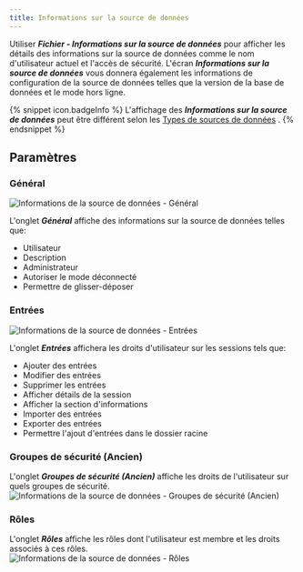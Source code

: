 ```yaml
---
title: Informations sur la source de données
---
```

Utiliser ***Fichier - Informations sur la source de données*** pour afficher les détails des informations sur la source de données comme le nom d'utilisateur actuel et l'accès de sécurité. L'écran ***Informations sur la source de données*** vous donnera également les informations de configuration de la source de données telles que la version de la base de données et le mode hors ligne.  

{% snippet icon.badgeInfo %}
L'affichage des ***Informations sur la source de données*** peut être différent selon les [Types de sources de données](/fr/rdm/mac/data-sources/data-sources-types/) . 
{% endsnippet %}
 

## Paramètres 

### Général 

![Informations de la source de données - Général](/img/fr/rdm/mac/clip4017.png) 

L'onglet ***Général*** affiche des informations sur la source de données telles que:  

* Utilisateur 
* Description 
* Administrateur 
* Autoriser le mode déconnecté 
* Permettre de glisser-déposer 

### Entrées 

![Informations de la source de données - Entrées](/img/fr/rdm/mac/clip4018.png) 

L'onglet ***Entrées*** affichera les droits d'utilisateur sur les sessions tels que:  

* Ajouter des entrées 
* Modifier des entrées 
* Supprimer les entrées 
* Afficher détails de la session 
* Afficher la section d'informations 
* Importer des entrées 
* Exporter des entrées 
* Permettre l'ajout d'entrées dans le dossier racine 

### Groupes de sécurité (Ancien) 

L'onglet ***Groupes de sécurité (Ancien)*** affiche les droits de l'utilisateur sur quels groupes de sécurité.  
![Informations de la source de données - Groupes de sécurité (Ancien)](/img/fr/rdm/mac/clip4019.png) 

### Rôles 
L'onglet ***Rôles*** affiche les rôles dont l'utilisateur est membre et les droits associés à ces rôles.  
![Informations de la source de données - Rôles](/img/fr/rdm/mac/clip4020.png) 

